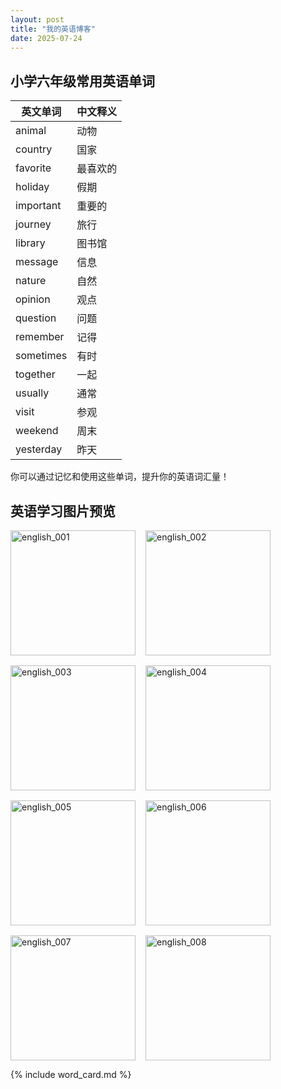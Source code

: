 ```yaml
---
layout: post
title: "我的英语博客"
date: 2025-07-24
---
```


## 小学六年级常用英语单词

| 英文单词 | 中文释义 |
|----------|----------|
| animal   | 动物     |
| country  | 国家     |
| favorite | 最喜欢的 |
| holiday  | 假期     |
| important| 重要的   |
| journey  | 旅行     |
| library  | 图书馆   |
| message  | 信息     |
| nature   | 自然     |
| opinion  | 观点     |
| question | 问题     |
| remember | 记得     |
| sometimes| 有时     |
| together | 一起     |
| usually  | 通常     |
| visit    | 参观     |
| weekend  | 周末     |
| yesterday| 昨天     |

你可以通过记忆和使用这些单词，提升你的英语词汇量！


## 英语学习图片预览

<style>
.preview-img {
  cursor: pointer;
  transition: box-shadow 0.2s;
}
.preview-img:hover {
  box-shadow: 0 0 8px #888;
}
.img-modal {
  display: none;
  position: fixed;
  z-index: 9999;
  left: 0; top: 0; width: 100vw; height: 100vh;
  background: rgba(0,0,0,0.7);
  justify-content: center;
  align-items: center;
}
.img-modal:target {
  display: flex;
}
.img-modal img {
  max-width: 90vw;
  max-height: 90vh;
  border-radius: 8px;
  box-shadow: 0 0 16px #000;
}
.img-modal .close {
  position: absolute;
  top: 30px; right: 40px;
  color: #fff;
  font-size: 2em;
  text-decoration: none;
  font-weight: bold;
}
</style>

<div style="display: flex; flex-wrap: wrap; gap: 16px;">
  <a href="#img1"><img class="preview-img" src="{{ site.baseurl }}/images/English/english_001.webp" alt="english_001" width="200" /></a>
  <a href="#img2"><img class="preview-img" src="{{ site.baseurl }}/images/English/english_002.webp" alt="english_002" width="200" /></a>
  <a href="#img3"><img class="preview-img" src="{{ site.baseurl }}/images/English/english_003.webp" alt="english_003" width="200" /></a>
  <a href="#img4"><img class="preview-img" src="{{ site.baseurl }}/images/English/english_004.webp" alt="english_004" width="200" /></a>
  <a href="#img5"><img class="preview-img" src="{{ site.baseurl }}/images/English/english_005.webp" alt="english_005" width="200" /></a>
  <a href="#img6"><img class="preview-img" src="{{ site.baseurl }}/images/English/english_006.webp" alt="english_006" width="200" /></a>
  <a href="#img7"><img class="preview-img" src="{{ site.baseurl }}/images/English/english_007.webp" alt="english_007" width="200" /></a>
  <a href="#img8"><img class="preview-img" src="{{ site.baseurl }}/images/English/english_008.webp" alt="english_008" width="200" /></a>
</div>

<!-- Modal dialogs for each image -->
<div id="img1" class="img-modal">
  <a href="#" class="close">&times;</a>
  <img src="{{ site.baseurl }}/images/English/english_001.webp" alt="english_001" />
</div>
<div id="img2" class="img-modal">
  <a href="#" class="close">&times;</a>
  <img src="{{ site.baseurl }}/images/English/english_002.webp" alt="english_002" />
</div>
<div id="img3" class="img-modal">
  <a href="#" class="close">&times;</a>
  <img src="{{ site.baseurl }}/images/English/english_003.webp" alt="english_003" />
</div>
<div id="img4" class="img-modal">
  <a href="#" class="close">&times;</a>
  <img src="{{ site.baseurl }}/images/English/english_004.webp" alt="english_004" />
</div>
<div id="img5" class="img-modal">
  <a href="#" class="close">&times;</a>
  <img src="{{ site.baseurl }}/images/English/english_005.webp" alt="english_005" />
</div>
<div id="img6" class="img-modal">
  <a href="#" class="close">&times;</a>
  <img src="{{ site.baseurl }}/images/English/english_006.webp" alt="english_006" />
</div>
<div id="img7" class="img-modal">
  <a href="#" class="close">&times;</a>
  <img src="{{ site.baseurl }}/images/English/english_007.webp" alt="english_007" />
</div>
<div id="img8" class="img-modal">
  <a href="#" class="close">&times;</a>
  <img src="{{ site.baseurl }}/images/English/english_008.webp" alt="english_008" />
</div>

{% include word_card.md %}